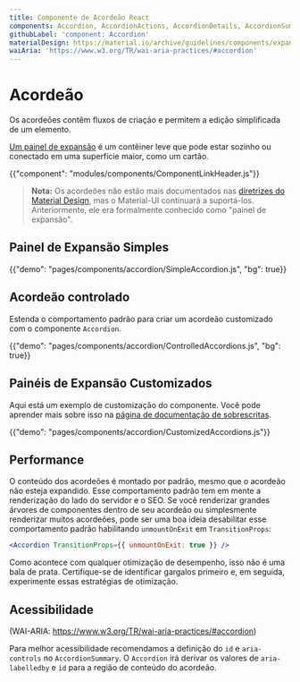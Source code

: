 ```yaml
---
title: Componente de Acordeão React
components: Accordion, AccordionActions, AccordionDetails, AccordionSummary
githubLabel: 'component: Accordion'
materialDesign: https://material.io/archive/guidelines/components/expansion-panels.html
waiAria: 'https://www.w3.org/TR/wai-aria-practices/#accordion'
---
```


# Acordeão

<p class="description">Os acordeões contêm fluxos de criação e permitem a edição simplificada de um elemento.</p>

[Um painel de expansão](https://material.io/archive/guidelines/components/expansion-panels.html) é um contêiner leve que pode estar sozinho ou conectado em uma superfície maior, como um cartão.

{{"component": "modules/components/ComponentLinkHeader.js"}}

> **Nota:** Os acordeões não estão mais documentados nas [diretrizes do Material Design](https://material.io/), mas o Material-UI continuará a suportá-los. Anteriormente, ele era formalmente conhecido como "painel de expansão".

## Painel de Expansão Simples

{{"demo": "pages/components/accordion/SimpleAccordion.js", "bg": true}}

## Acordeão controlado

Estenda o comportamento padrão para criar um acordeão customizado com o componente `Accordion`.

{{"demo": "pages/components/accordion/ControlledAccordions.js", "bg": true}}

## Painéis de Expansão Customizados

Aqui está um exemplo de customização do componente. Você pode aprender mais sobre isso na [página de documentação de sobrescritas](/customization/components/).

{{"demo": "pages/components/accordion/CustomizedAccordions.js"}}

## Performance

O conteúdo dos acordeões é montado por padrão, mesmo que o acordeão não esteja expandido. Esse comportamento padrão tem em mente a renderização do lado do servidor e o SEO. Se você renderizar grandes árvores de componentes dentro de seu acordeão ou simplesmente renderizar muitos acordeões, pode ser uma boa ideia desabilitar esse comportamento padrão habilitando `unmountOnExit` em `TransitionProps`:

```jsx
<Accordion TransitionProps={{ unmountOnExit: true }} />
```

Como acontece com qualquer otimização de desempenho, isso não é uma bala de prata. Certifique-se de identificar gargalos primeiro e, em seguida, experimente essas estratégias de otimização.

## Acessibilidade

(WAI-ARIA: https://www.w3.org/TR/wai-aria-practices/#accordion)

Para melhor acessibilidade recomendamos a definição do `id` e `aria-controls` no `AccordionSummary`. O `Accordion` irá derivar os valores de `aria-labelledby` e `id` para a região de conteúdo do acordeão.

